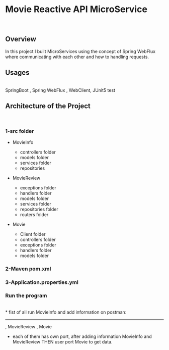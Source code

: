 # Movie Reactive API MicroService
<br>

## Overview
 In this project I built MicroServices using the concept of Spring WebFlux where communicating with each other and how to handling requests.
 <br>
 
## Usages
<br> 
SpringBoot , Spring WebFlux , WebClient, JUnit5 test

## Architecture of the Project
<br>

 ### 1-src folder
 
  - MovieInfo
    - controllers folder
    - models folder
    - services folder
    - repositories
    
  - MovieReview
    - exceptions folder
    - handlers folder
    - models folder
    - services folder
    - repositories folder
    - routers folder
    
  - Movie
    - Client folder
    - controllers folder
    - exceptions folder
    - handlers folder   
    - models folder

### 2-Maven pom.xml

### 3-Application.properties.yml

  
### Run the program
<br>
  * fist of all run MovieInfo and add information on postman:
 
 
 
 
---
  
 , MovieReview , Movie
 * each of them has own port, after adding information  MovieInfo and MovieReview THEN user port Movie to get data.
 
 

 
